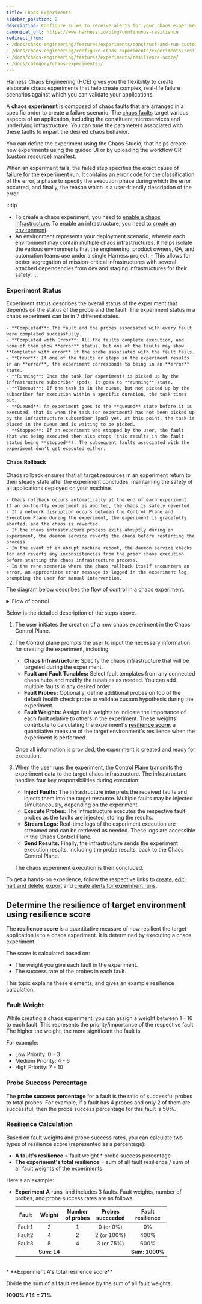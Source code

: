 ```yaml
---
title: Chaos Experiments
sidebar_position: 2
description: Configure rules to receive alerts for your chaos experiments.
canonical_url: https://www.harness.io/blog/continuous-resilience
redirect_from:
- /docs/chaos-engineering/features/experiments/construct-and-run-custom-chaos-experiments
- /docs/chaos-engineering/configure-chaos-experiments/experiments/resilience-score
- /docs/chaos-engineering/features/experiments/resilience-score/
- /docs/category/chaos-experiments-/
---
```


Harness Chaos Engineering (HCE) gives you the flexibility to create elaborate chaos experiments that help create complex, real-life failure scenarios against which you can validate your applications.

A **chaos experiment** is composed of chaos faults that are arranged in a specific order to create a failure scenario. The [chaos faults](#chaos-fault) target various aspects of an application, including the constituent microservices and underlying infrastructure. You can tune the parameters associated with these faults to impart the desired chaos behavior.

You can define the experiment using the Chaos Studio, that helps create new experiments using the guided UI or by uploading the workflow CR (custom resource) manifest.

When an experiment fails, the failed step specifies the exact cause of failure for the experiment run. It contains an error code for the classification of the error, a phase to specify the execution phase during which the error occurred, and finally, the reason which is a user-friendly description of the error.

:::tip
- To create a chaos experiment, you need to [enable a chaos infrastructure](/docs/chaos-engineering/use-harness-ce/infrastructures/enable-disable). To enable an infrastructure, you need to [create an environment](/docs/chaos-engineering/use-harness-ce/experiments/create-experiments#create-environment).
- An environment represents your deployment scenario, wherein each environment may contain multiple chaos infrastructures. It helps isolate the various environments that the engineering, product owners, QA, and automation teams use under a single Harness project. - This allows for better segregation of mission-critical infrastructures with several attached dependencies from dev and staging infrastructures for their safety.
:::

### Experiment Status

Experiment status describes the overall status of the experiment that depends on the status of the probe and the fault. The experiment status in a chaos experiment can be in 7 different states.

	- **Completed**: The fault and the probes associated with every fault were completed successfully.
	- **Completed with Error**: All the faults complete execution, and none of them show **error** status, but one of the faults may show **Completed with error** if the probe associated with the fault fails.
	- **Error**: If one of the faults or steps in the experiment results in an **error**, the experiment corresponds to being in an **error** state.
	- **Running**: Once the task (or experiment) is picked up by the infrastructure subscriber (pod), it goes to **running** state.
	- **Timeout**: If the task is in the queue, but not picked up by the subscriber for execution within a specific duration, the task times out.
	- **Queued**: An experiment goes to the **queued** state before it is executed, that is when the task (or experiment) has not been picked up by the infrastructure subscriber (pod) yet. At this point, the task is placed in the queue and is waiting to be picked.
	- **Stopped**: If an experiment was stopped by the user, the fault that was being executed then also stops (this results in the fault status being **stopped**). The subsequent faults associated with the experiment don't get executed either.

#### Chaos Rollback

Chaos rollback ensures that all target resources in an experiment return to their steady state after the experiment concludes, maintaining the safety of all applications deployed on your machine.

	- Chaos rollback occurs automatically at the end of each experiment. If an on-the-fly experiment is aborted, the chaos is safely reverted.
	- If a network disruption occurs between the Control Plane and Execution Plane during the experiment, the experiment is gracefully aborted, and the chaos is reverted.
	- If the chaos infrastructure process exits abruptly during an experiment, the daemon service reverts the chaos before restarting the process.
	- In the event of an abrupt machine reboot, the daemon service checks for and reverts any inconsistencies from the prior chaos execution before starting the chaos infrastructure process.
	- In the rare scenario where the chaos rollback itself encounters an error, an appropriate error message is logged in the experiment log, prompting the user for manual intervention.

The diagram below describes the flow of control in a chaos experiment.

<details>
<summary> Flow of control </summary>

![](./static/experiments/experiment-sequence.png)

</details>

Below is the detailed description of the steps above.

1. The user initiates the creation of a new chaos experiment in the Chaos Control Plane.
2. The Control plane prompts the user to input the necessary information for creating the experiment, including:

   * **Chaos Infrastructure:** Specify the chaos infrastructure that will be targeted during the experiment.
   * **Fault and Fault Tunables:** Select fault templates from any connected chaos hubs and modify the tunables as needed. You can add multiple faults in any desired order.
   * **Fault Probes:** Optionally, define additional probes on top of the default health check probe to validate custom hypothesis during the experiment.
   * **Fault Weights:** Assign fault weights to indicate the importance of each fault relative to others in the experiment. These weights contribute to calculating the experiment's [**resilience score**](/docs/chaos-engineering/use-harness-ce/experiments/ ), a quantitative measure of the target environment's resilience when the experiment is performed.

	Once all information is provided, the experiment is created and ready for execution.

3. When the user runs the experiment, the Control Plane transmits the experiment data to the target chaos infrastructure. The infrastructure handles four key responsibilities during execution:

   * **Inject Faults:** The infrastructure interprets the received faults and injects them into the target resource. Multiple faults may be injected simultaneously, depending on the experiment.
   * **Execute Probes:** The infrastructure executes the respective fault probes as the faults are injected, storing the results.
   * **Stream Logs:** Real-time logs of the experiment execution are streamed and can be retrieved as needed. These logs are accessible in the Chaos Control Plane.
   * **Send Results:** Finally, the infrastructure sends the experiment execution results, including the probe results, back to the Chaos Control Plane.

   The chaos experiment execution is then concluded.

To get a hands-on experience, follow the respective links to [create](/docs/chaos-engineering/use-harness-ce/experiments/create-experiments), [edit](/docs/chaos-engineering/use-harness-ce/experiments/edit-chaos-experiment), [halt and delete](/docs/chaos-engineering/use-harness-ce/experiments/halt-delete-experiments), [export](/docs/chaos-engineering/use-harness-ce/experiments/export-chaos-experiments) and [create alerts for experiment runs](/docs/chaos-engineering/use-harness-ce/experiments/alert-integration).

## Determine the resilience of target environment using resilience score

The **resilience score** is a quantitative measure of how resilient the target application is to a chaos experiment. It is determined by executing a chaos experiment.

The score is calculated based on:

* The weight you give each fault in the experiment.
* The success rate of the probes in each fault.

This topic explains these elements, and gives an example resilience calculation.

### Fault Weight

While creating a chaos experiment, you can assign a weight between 1 - 10 to each fault. This represents the priority/importance of the respective fault. The higher the weight, the more significant the fault is.

For example:

- Low Priority: 0 - 3
- Medium Priority: 4 - 6
- High Priority: 7 - 10

### Probe Success Percentage

The **probe success percentage** for a fault is the ratio of successful probes to total probes. For example, if a fault has 4 probes and only 2 of them are successful, then the probe success percentage for this fault is 50%.

### Resilience Calculation

Based on fault weights and probe success rates, you can calculate two types of resilience score (represented as a percentage):

* **A fault's resilience** = fault weight * probe success percentage<br />
* **The experiment's total resilience** = sum of all fault resilience / sum of all fault weights of the experiments

Here's an example:

* **Experiment A** runs, and includes 3 faults. Fault weights, number of probes, and probe success rates are as follows.

   | Fault | Weight | Number<br />of probes | Probes<br />succeeded | Fault<br />resilience |
   |:----:|:---:|:---:|:-------:|:-------:|
   | Fault1 | 2 | 1 | 0 (or 0%) | 0%    |
   | Fault2 | 4 | 2 | 2 (or 100%) | 400%  |
   | Fault3 | 8 | 4 | 3 (or 75%) | 600%   |
   |        | **Sum: 14** |  |    | **Sum: 1000%**   |
<br />
* **Experiment A's total resilience score**

   Divide the sum of all fault resilience by the sum of all fault weights:

   **1000% / 14 = 71%**